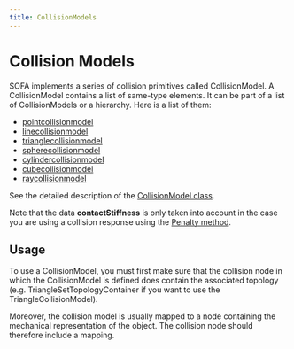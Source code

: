 ```yaml
---
title: CollisionModels
---
```


Collision Models
================

SOFA implements a series of collision primitives called CollisionModel. A CollisionModel contains a list of same-type elements. It can be part of a list of CollisionModels or a hierarchy. Here is a list of them:

- [pointcollisionmodel](./../PointCollisionModel)
- [linecollisionmodel](./../LineCollisionModel)
- [trianglecollisionmodel](./../TriangleCollisionModel)
- [spherecollisionmodel](./../SphereCollisionModel)
- [cylindercollisionmodel](./../CylinderCollisionModel)
- [cubecollisionmodel](./../CubeCollisionModel)
- [raycollisionmodel](./../RayCollisionModel)

See the detailed description of the [CollisionModel class](https://www.sofa-framework.org/api/master/sofa/html/classsofa_1_1core_1_1_collision_model.html).

Note that the data **contactStiffness** is only taken into account in the case you are using a collision response using the [Penalty method](../../../../simulation-principles/multi-model-representation/collision/#collision-response).



Usage
-----

To use a CollisionModel, you must first make sure that the collision node in which the CollisionModel is defined does contain the associated topology (e.g. TriangleSetTopologyContainer if you want to use the TriangleCollisionModel).

Moreover, the collision model is usually mapped to a node containing the mechanical representation of the object. The collision node should therefore include a mapping.

